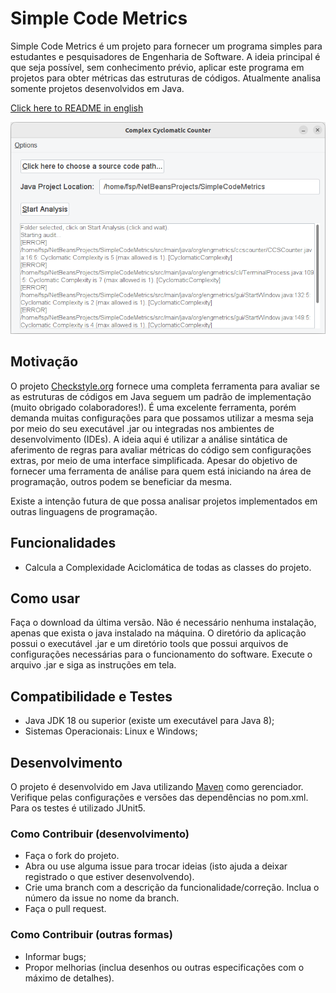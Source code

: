 # Simple Code Metrics

Simple Code Metrics é um projeto para fornecer um programa simples para estudantes e pesquisadores de Engenharia de Software. A ideia principal é que seja possível, sem conhecimento prévio, aplicar este programa em projetos para obter métricas das estruturas de códigos. Atualmente analisa somente projetos desenvolvidos em Java.

[Click here to README in english](README-en.md)

![program screenshot](screenshot.png)

## Motivação
O projeto [Checkstyle.org](https://checkstyle.sourceforge.io/) fornece uma completa ferramenta para avaliar se as estruturas de códigos em Java seguem um padrão de implementação (muito obrigado colaboradores!). É uma excelente ferramenta, porém demanda muitas configurações para que possamos utilizar a mesma seja por meio do seu executável .jar ou integradas nos ambientes de desenvolvimento (IDEs). A ideia aqui é utilizar a análise sintática de aferimento de regras para avaliar métricas do código sem configurações extras, por meio de uma interface simplificada. Apesar do objetivo de fornecer uma ferramenta de análise para quem está iniciando na área de programação, outros podem se beneficiar da mesma.  

Existe a intenção futura de que possa analisar projetos implementados em outras linguagens de programação.

## Funcionalidades
- Calcula a Complexidade Aciclomática de todas as classes do projeto.

## Como usar
Faça o download da última versão. Não é necessário nenhuma instalação, apenas que exista o java instalado na máquina. O diretório da aplicação possui o executável .jar e um diretório tools que possui arquivos de configurações necessárias para o funcionamento do software. Execute o arquivo .jar e siga as instruções em tela.

## Compatibilidade e Testes
- Java JDK 18 ou superior (existe um executável para Java 8);
- Sistemas Operacionais: Linux e Windows;

## Desenvolvimento
O projeto é desenvolvido em Java utilizando [Maven](https://maven.apache.org/what-is-maven.html) como gerenciador. Verifique pelas configurações e versões das dependências no pom.xml. Para os testes é utilizado JUnit5.

### Como Contribuir (desenvolvimento)
- Faça o fork do projeto. 
- Abra ou use alguma issue para trocar ideias (isto ajuda a deixar registrado o que estiver desenvolvendo).
- Crie uma branch com a descrição da funcionalidade/correção. Inclua o número da issue no nome da branch.
- Faça o pull request.

### Como Contribuir (outras formas)
- Informar bugs;
- Propor melhorias (inclua desenhos ou outras especificações com o máximo de detalhes).
